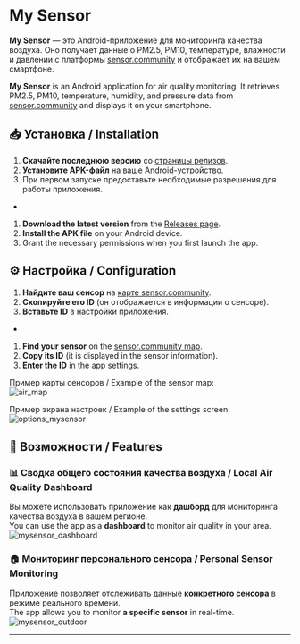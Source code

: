 # My Sensor

**My Sensor** — это Android-приложение для мониторинга качества воздуха. Оно получает данные о PM2.5, PM10, температуре, влажности и давлении с платформы [sensor.community](https://sensor.community/) и отображает их на вашем смартфоне.  

**My Sensor** is an Android application for air quality monitoring. It retrieves PM2.5, PM10, temperature, humidity, and pressure data from [sensor.community](https://sensor.community/) and displays it on your smartphone.  

## 📥 Установка / Installation

1. **Скачайте последнюю версию** со [страницы релизов](https://github.com/saiinc/MySensorAirData/releases).  
2. **Установите APK-файл** на ваше Android-устройство.  
3. При первом запуске предоставьте необходимые разрешения для работы приложения.  
-
1. **Download the latest version** from the [Releases page](https://github.com/saiinc/MySensorAirData/releases).  
2. **Install the APK file** on your Android device.  
3. Grant the necessary permissions when you first launch the app.  

## ⚙️ Настройка / Configuration

1. **Найдите ваш сенсор** на [карте sensor.community](https://sensor.community/).  
2. **Скопируйте его ID** (он отображается в информации о сенсоре).  
3. **Вставьте ID** в настройки приложения.  
-
1. **Find your sensor** on the [sensor.community map](https://sensor.community/).  
2. **Copy its ID** (it is displayed in the sensor information).  
3. **Enter the ID** in the app settings.  

Пример карты сенсоров / Example of the sensor map:  
![air_map](https://github.com/user-attachments/assets/5b9510af-21a2-4df5-8a4c-db95a15a4f52)  

Пример экрана настроек / Example of the settings screen:  
![options_mysensor](https://github.com/user-attachments/assets/fb2ce7f9-7b78-46b9-bd57-af7bec4d9234)  

## 📍 Возможности / Features

### 📊 Сводка общего состояния качества воздуха / Local Air Quality Dashboard
Вы можете использовать приложение как **дашборд** для мониторинга качества воздуха в вашем регионе.  
You can use the app as a **dashboard** to monitor air quality in your area.  
![mysensor_dashboard](https://github.com/user-attachments/assets/7fb954e1-6c6f-4087-8a61-7c44aebe6c36)  

### 🏠 Мониторинг персонального сенсора / Personal Sensor Monitoring
Приложение позволяет отслеживать данные **конкретного сенсора** в режиме реального времени.  
The app allows you to monitor **a specific sensor** in real-time.  
![mysensor_outdoor](https://github.com/user-attachments/assets/155bb325-ea85-4583-a736-c10519204491)  


---
